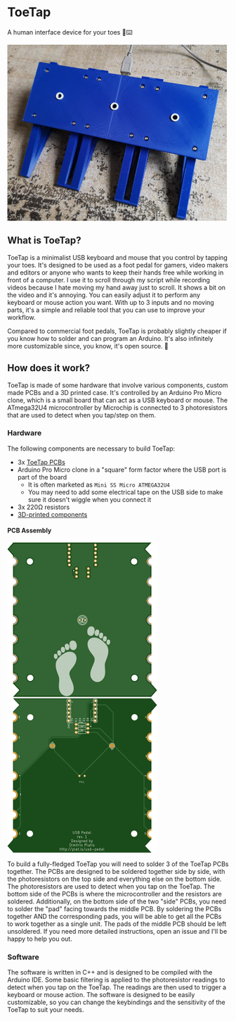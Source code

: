 # ToeTap
A human interface device for your toes 🦶⌨️

![toetap top view](images/toetap-small.jpg)

## What is ToeTap?

ToeTap is a minimalist USB keyboard and mouse that you control by tapping your toes.
It's designed to be used as a foot pedal for gamers, video makers and editors or anyone who wants to keep their hands free while working in front of a computer.
I use it to scroll through my script while recording videos because I hate moving my hand away just to scroll. It shows a bit on the video and it's annoying.
You can easily adjust it to perform any keyboard or mouse action you want. With up to 3 inputs and no moving parts, it's a simple and reliable tool that you can use to improve your workflow.

Compared to commercial foot pedals, ToeTap is probably slightly cheaper if you know how to solder and can program an Arduino. It's also infinitely more customizable since, you know, it's open source. 🍹

## How does it work?

ToeTap is made of some hardware that involve various components, custom made PCBs and a 3D printed case. It's controlled by an Arduino Pro Micro clone, which is a small board that can act as a USB keyboard or mouse. The ATmega32U4 microcontroller by Microchip is connected to 3 photoresistors that are used to detect when you tap/step on them.

### Hardware

The following components are necessary to build ToeTap:
- 3x [ToeTap PCBs](https://www.pcbway.com/project/shareproject/ToeTap_USB_Controller_7fb3b714.html)
- Arduino Pro Micro clone in a "square" form factor where the USB port is part of the board
  - It is often marketed as `Mini SS Micro ATMEGA32U4`
  - You may need to add some electrical tape on the USB side to make sure it doesn't wiggle when you connect it
- 3x 220Ω resistors
- [3D-printed components](https://www.tinkercad.com/things/i6qfPpNWuRz-toetap)

#### PCB Assembly

![top pcb layout](images/top-pcb.png)![bottom pcb layout](images/bottom-pcb.png)

To build a fully-fledged ToeTap you will need to solder 3 of the ToeTap PCBs together. The PCBs are designed to be soldered together side by side, with the photoresistors on the top side and everything else on the bottom side. The photoresistors are used to detect when you tap on the ToeTap. The bottom side of the PCBs is where the microcontroller and the resistors are soldered.
Additionally, on the bottom side of the two "side" PCBs, you need to solder the "pad" facing towards the middle PCB. By soldering the PCBs together AND the corresponding pads, you will be able to get all the PCBs to work together as a single unit. The pads of the middle PCB should be left unsoldered.
If you need more detailed instructions, open an issue and I'll be happy to help you out.

### Software

The software is written in C++ and is designed to be compiled with the Arduino IDE.
Some basic filtering is applied to the photoresistor readings to detect when you tap on the ToeTap. The readings are then used to trigger a keyboard or mouse action. The software is designed to be easily customizable, so you can change the keybindings and the sensitivity of the ToeTap to suit your needs.
